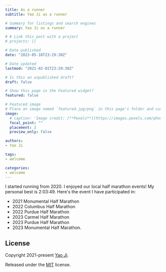 ```yaml
---
title: As a runner
subtitle: Yao Ji as a runner

# Summary for listings and search engines
summary: Yao Ji as a runner

# # Link this post with a project
# projects: []

# Date published
date: "2023-05-18T23:29:30Z"

# Date updated
lastmod: "2021-02-01T23:29:30Z"

# Is this an unpublished draft?
draft: false

# Show this page in the Featured widget?
featured: false

# Featured image
# Place an image named `featured.jpg/png` in this page's folder and customize its options here.
image:
  # caption: 'Image credit: [**Pexels**](https://images.pexels.com/photos/5598288/pexels-photo-5598288.jpeg?auto=compress&cs=tinysrgb&dpr=3&h=750&w=1260)'
  focal_point: ""
  placement: 2
  preview_only: false

authors:
- Yao Ji

tags:
- welcome

categories:
- welcome
---
```


I started running from 2020. I enjoyed our local half marathon events! My personal best is 2:03:49. Here's the event I have participated in:
* 2021 Monumental Half Marathon
* 2022 Columbus Half Marathon 
* 2022 Purdue Half Marathon
* 2023 Carmel Half Marathon
* 2023 Purdue Half Marathon  
* 2023 Monumental Half Marathon. 
  


## License

Copyright 2021-present [Yao Ji](https://yaoji-academic.com/).

Released under the [MIT](https://github.com/wowchemy/wowchemy-hugo-modules/blob/master/LICENSE.md) license.
